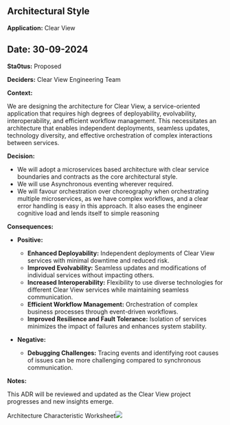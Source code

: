 ## Architectural Style

**Application:** Clear View

**Date:**  30-09-2024
-
**Sta0tus:** Proposed

**Deciders:** Clear View Engineering Team

**Context:**

We are designing the architecture for Clear View, a service-oriented application that requires high degrees of deployability, evolvability, interoperability, and efficient workflow management. This necessitates an architecture that enables independent deployments, seamless updates, technology diversity, and effective orchestration of complex interactions between services.

**Decision:**

- We will adopt a microservices based architecture with clear service boundaries and contracts as the core architectural style. 
- We will use Asynchronous eventing wherever required. 
- We will favour orchestration over choreography when orchestrating multiple microservices, as we have complex workflows, and a clear error handling is easy in this approach. It also eases the engineer cognitive load and lends itself to simple reasoning



**Consequences:**

* **Positive:**
    * **Enhanced Deployability:**  Independent deployments of Clear View services with minimal downtime and reduced risk.
    * **Improved Evolvability:**  Seamless updates and modifications of individual services without impacting others.
    * **Increased Interoperability:** Flexibility to use diverse technologies for different Clear View services while maintaining seamless communication.
    * **Efficient Workflow Management:**  Orchestration of complex business processes through event-driven workflows.
    * **Improved Resilience and Fault Tolerance:**  Isolation of services minimizes the impact of failures and enhances system stability.

* **Negative:**
    * **Debugging Challenges:**  Tracing events and identifying root causes of issues can be more challenging compared to synchronous communication.
  


**Notes:**

This ADR will be reviewed and updated as the Clear View project progresses and new insights emerge.

Architecture Characteristic Worksheet<img src="../diagrams/arch-char.jpg">
